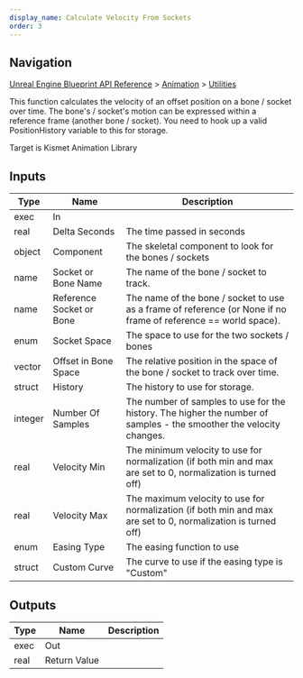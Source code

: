 ```yaml
---
display_name: Calculate Velocity From Sockets
order: 3
---
```

## Navigation

[Unreal Engine Blueprint API Reference](https://dev.epicgames.com/documentation/en-us/unreal-engine/BlueprintAPI) > [Animation](https://dev.epicgames.com/documentation/en-us/unreal-engine/BlueprintAPI/Animation) > [Utilities](https://dev.epicgames.com/documentation/en-us/unreal-engine/BlueprintAPI/Animation/Utilities)

This function calculates the velocity of an offset position on a bone / socket over time.
The bone's / socket's motion can be expressed within a reference frame (another bone / socket).
You need to hook up a valid PositionHistory variable to this for storage.

Target is Kismet Animation Library

## Inputs

| Type | Name | Description |
| --- | --- | --- |
| exec | In |  |
| real | Delta Seconds | The time passed in seconds |
| object | Component | The skeletal component to look for the bones / sockets |
| name | Socket or Bone Name | The name of the bone / socket to track. |
| name | Reference Socket or Bone | The name of the bone / socket to use as a frame of reference (or None if no frame of reference == world space). |
| enum | Socket Space | The space to use for the two sockets / bones |
| vector | Offset in Bone Space | The relative position in the space of the bone / socket to track over time. |
| struct | History | The history to use for storage. |
| integer | Number Of Samples | The number of samples to use for the history. The higher the number of samples - the smoother the velocity changes. |
| real | Velocity Min | The minimum velocity to use for normalization (if both min and max are set to 0, normalization is turned off) |
| real | Velocity Max | The maximum velocity to use for normalization (if both min and max are set to 0, normalization is turned off) |
| enum | Easing Type | The easing function to use |
| struct | Custom Curve | The curve to use if the easing type is "Custom" |

## Outputs

| Type | Name | Description |
| --- | --- | --- |
| exec | Out |  |
| real | Return Value |  |
